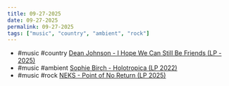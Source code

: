 ```yaml
---
title: 09-27-2025
date: 09-27-2025
permalink: 09-27-2025
tags: ["music", "country", "ambient", "rock"]
---
```

* #music #country [Dean Johnson - I Hope We Can Still Be Friends (LP - 2025)](https://deanjohnsongs.bandcamp.com/album/i-hope-we-can-still-be-friends)
* #music #ambient [Sophie Birch - Holotropica (LP 2022)](https://sofiebirch.bandcamp.com/album/holotropica)
* #music #rock [NEKS - Point of No Return (LP 2025)](https://neks.bandcamp.com/album/point-of-no-return-2)